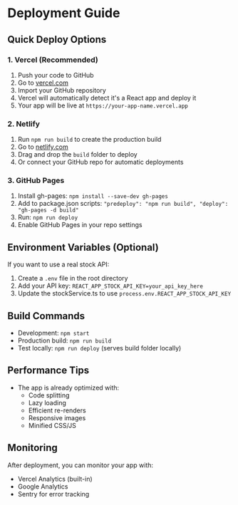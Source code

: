 # Deployment Guide

## Quick Deploy Options

### 1. Vercel (Recommended)
1. Push your code to GitHub
2. Go to [vercel.com](https://vercel.com)
3. Import your GitHub repository
4. Vercel will automatically detect it's a React app and deploy it
5. Your app will be live at `https://your-app-name.vercel.app`

### 2. Netlify
1. Run `npm run build` to create the production build
2. Go to [netlify.com](https://netlify.com)
3. Drag and drop the `build` folder to deploy
4. Or connect your GitHub repo for automatic deployments

### 3. GitHub Pages
1. Install gh-pages: `npm install --save-dev gh-pages`
2. Add to package.json scripts: `"predeploy": "npm run build", "deploy": "gh-pages -d build"`
3. Run: `npm run deploy`
4. Enable GitHub Pages in your repo settings

## Environment Variables (Optional)

If you want to use a real stock API:

1. Create a `.env` file in the root directory
2. Add your API key: `REACT_APP_STOCK_API_KEY=your_api_key_here`
3. Update the stockService.ts to use `process.env.REACT_APP_STOCK_API_KEY`

## Build Commands

- Development: `npm start`
- Production build: `npm run build`
- Test locally: `npm run deploy` (serves build folder locally)

## Performance Tips

- The app is already optimized with:
  - Code splitting
  - Lazy loading
  - Efficient re-renders
  - Responsive images
  - Minified CSS/JS

## Monitoring

After deployment, you can monitor your app with:
- Vercel Analytics (built-in)
- Google Analytics
- Sentry for error tracking